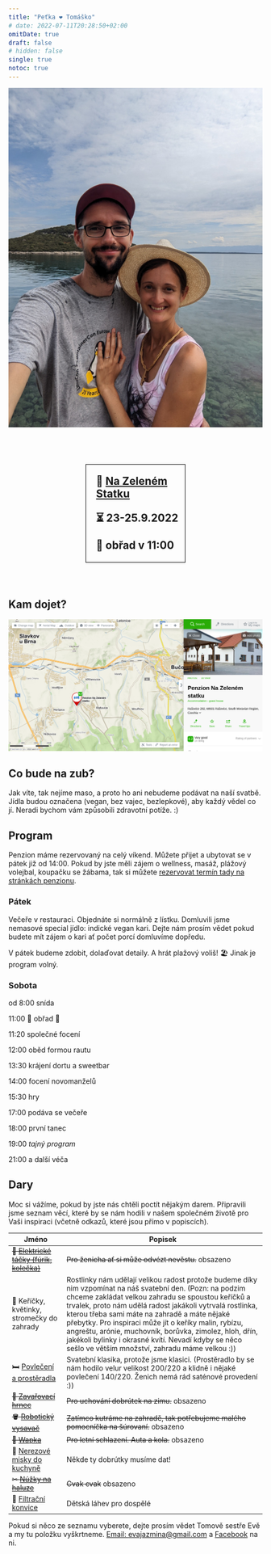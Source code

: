 ```yaml
---
title: "Peťka ❤️ Tomáško"
# date: 2022-07-11T20:28:50+02:00
omitDate: true
draft: false
# hidden: false
single: true
notoc: true
---
```


![:)](/img/tomu-ver.jpg)

<div style="margin: 70px auto; width: 35%; padding: 20px 0 0 20px; border: black 1px solid; font-size: 1.5em; font-weight: bold;">
📍 <a href="https://www.nazelenemstatku.cz">Na Zeleném Statku</a>

⏳ 23-25.9.2022

💒 obřad v 11:00
</div>

## Kam dojet?

![Penzion - mapa](/img/penzion-mapa.png)

## Co bude na zub?

Jak víte, tak nejíme maso, a proto ho ani nebudeme podávat na naší svatbě.
Jídla budou označena (vegan, bez vajec, bezlepkové), aby každý vědel co jí. Neradi bychom
vám způsobili zdravotní potíže. :)

## Program

Penzion máme rezervovaný na celý víkend. Můžete přijet a ubytovat se v pátek již od 14:00. Pokud by jste měli zájem o wellness, masáž, plážový volejbal, koupačku se žábama, tak si můžete [rezervovat termín tady na stránkách penzionu](https://www.nazelenemstatku.cz/wellness/).

### Pátek

Večeře v restauraci. Objednáte si normálně z lístku. Domluvili jsme nemasové special jídlo: indické vegan kari. Dejte nám prosím vědet pokud budete mít zájem o kari ať počet porcí domluvíme dopředu.

V pátek budeme zdobit, dolaďovat detaily. A hrát plažový voliš! 🏖️ Jinak je program volný.



### Sobota

od 8:00 snída

11:00 👰 obřad 🤵

11:20 společné focení

12:00 oběd formou rautu

13:30 krájení dortu a sweetbar

14:00 focení novomanželů

15:30 hry

17:00 podáva se večeře

18:00 první tanec

19:00 *tajný program*

21:00 a další véča


## Dary

Moc si vážíme, pokud by jste nás chtěli poctít nějakým darem. Připravili jsme seznam věcí, které by se nám hodili v našem společném životě pro Vaši inspiraci (včetně odkazů, které jsou přímo v popiscích).

| Jméno | Popisek |
|----|-----|
| ~~🛒 [Elektrické táčky (fúrik, kolečka)](https://stavebni-kolecka.heureka.cz/f:15879:42176990/)~~ | ~~Pro ženicha ať si může odvézt nevěstu.~~ obsazeno |
| 🌱  Keříčky, květinky, stromečky do zahrady | Rostlinky nám udělají velikou radost protože budeme díky nim vzpomínat na náš svatební den. (Pozn: na podzim chceme zakládat velkou zahradu se spoustou keříčků a trvalek, proto nám udělá radost jakákoli vytrvalá rostlinka, kterou třeba sami máte na zahradě a máte nějaké přebytky. Pro inspiraci může jít o keříky malin, rybízu, angreštu, arónie, muchovník, borůvka, zimolez, hloh, dřín, jakékoli bylinky i okrasné kvítí. Nevadí kdyby se něco sešlo ve větším množství, zahradu máme velkou :))  |
| 🛏 [Povlečení a prostěradla](https://www.matejovsky-povleceni.cz/svetle-hnede-prosteradlo-1.html) | Svatební klasika, protože jsme klasici. (Prostěradlo by se nám hodilo velur velikost 200/220 a klidně i nějaké povlečení 140/220. Ženich nemá rád saténové provedení :)) |
| ~~🍲 [Zavařovací hrnec](https://zavarovaci-hrnce.heureka.cz/eta-1127-90000/#prehled/)~~ | ~~Pro uchování dobrútek na zimu.~~ obsazeno |
| ~~🪣 [Robotický vysavač](https://roboticke-vysavace.heureka.cz/roidmi-eve-plus/#prehled/)~~ | ~~Zatímco kutráme na zahradě, tak potřebujeme malého pomocníčka na šúrovaní.~~ obsazeno |
| ~~🚿 [Wapka](https://vysokotlake-cistice.heureka.cz/karcher-k-5-compact-1_630-750_0/#prehled/)~~ | ~~Pro letní schlazení. Auta a kola.~~ obsazeno |
| 🥣 [Nerezové misky do kuchyně](https://misy.heureka.cz/wmf-06_4570_9990-gourmet-4-ks/#prehled/) | Někde ty dobrútky musíme dat! |
| ~~✂ [Núžky na haluze](https://dvourucni-nuzky.heureka.cz/fiskars-112590/#specifikace/)~~ | ~~Cvak cvak~~ obsazeno |
| 🍼 [Filtrační konvice](https://filtracni-konvice-a-lahve.heureka.cz/brita-marella-xl/#prehled/) | Dětská láhev pro dospělé |

Pokud si něco ze seznamu vyberete, dejte prosím vědet Tomově sestře Evě a my tu položku vyškrtneme. [Email: evajazmina@gmail.com](mailto:evajazmina@gmail.com) a [Facebook](https://www.facebook.com/EvaJTomeckova) na ni.
